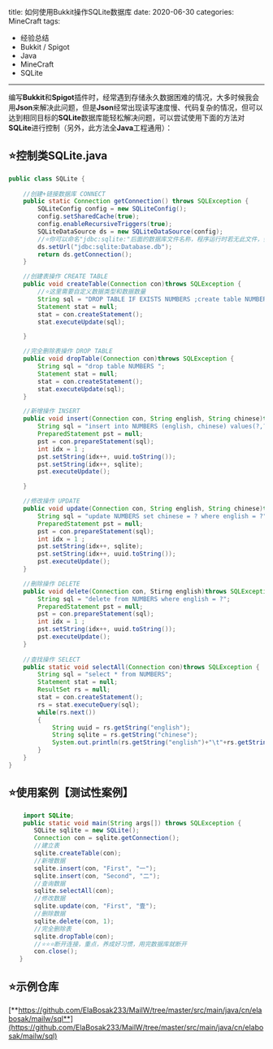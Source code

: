 title: 如何使用Bukkit操作SQLite数据库
date: 2020-06-30
categories: MineCraft
tags:
  - 经验总结
  - Bukkit / Spigot
  - Java
  - MineCraft
  - SQLite
---
编写**Bukkit**和**Spigot**插件时，经常遇到存储永久数据困难的情况，大多时候我会用**Json**来解决此问题，但是**Json**经常出现读写速度慢、代码复杂的情况，但可以达到相同目标的**SQLite**数据库能轻松解决问题，可以尝试使用下面的方法对**SQLite**进行控制（另外，此方法全**Java**工程通用）：
<!-- more -->
## ⭐**控制类**SQLite.java

```java
public class SQLite {
    
    //创建+链接数据库 CONNECT
    public static Connection getConnection() throws SQLException {
        SQLiteConfig config = new SQLiteConfig();
        config.setSharedCache(true);
        config.enableRecursiveTriggers(true);
        SQLiteDataSource ds = new SQLiteDataSource(config);
        //⭐你可以命名"jdbc:sqlite:"后面的数据库文件名称，程序运行时若无此文件，会自动创建
        ds.setUrl("jdbc:sqlite:Database.db");
        return ds.getConnection();
    }

    //创建表操作 CREATE TABLE
    public void createTable(Connection con)throws SQLException {
        //⭐这里需要自定义数据类型和数据数量
        String sql = "DROP TABLE IF EXISTS NUMBERS ;create table NUMBERS (english String, chinese String); ";
        Statement stat = null;
        stat = con.createStatement();
        stat.executeUpdate(sql);

    }

    //完全删除表操作 DROP TABLE
    public void dropTable(Connection con)throws SQLException {
        String sql = "drop table NUMBERS ";
        Statement stat = null;
        stat = con.createStatement();
        stat.executeUpdate(sql);
    }

    //新增操作 INSERT
    public void insert(Connection con, String english, String chinese)throws SQLException {
        String sql = "insert into NUMBERS (english, chinese) values(?,?)";
        PreparedStatement pst = null;
        pst = con.prepareStatement(sql);
        int idx = 1 ;
        pst.setString(idx++, uuid.toString());
        pst.setString(idx++, sqlite);
        pst.executeUpdate();

    }

    //修改操作 UPDATE
    public void update(Connection con, String english, String chinese)throws SQLException {
        String sql = "update NUMBERS set chinese = ? where english = ?";
        PreparedStatement pst = null;
        pst = con.prepareStatement(sql);
        int idx = 1 ;
        pst.setString(idx++, sqlite);
        pst.setString(idx++, uuid.toString());
        pst.executeUpdate();
    }

    //刪除操作 DELETE
    public void delete(Connection con, Stirng english)throws SQLException {
        String sql = "delete from NUMBERS where english = ?";
        PreparedStatement pst = null;
        pst = con.prepareStatement(sql);
        int idx = 1 ;
        pst.setString(idx++, uuid.toString());
        pst.executeUpdate();
    }
    
    //查找操作 SELECT
    public static void selectAll(Connection con)throws SQLException {
        String sql = "select * from NUMBERS";
        Statement stat = null;
        ResultSet rs = null;
        stat = con.createStatement();
        rs = stat.executeQuery(sql);
        while(rs.next())
        {
            String uuid = rs.getString("english");
            String sqlite = rs.getString("chinese");
            System.out.println(rs.getString("english")+"\t"+rs.getString("chinese"));
        }
    }
}
```

## ⭐**使用案例**【测试性案例】

```java
    import SQLite;
    public static void main(String args[]) throws SQLException {
       SQLite sqlite = new SQLite();
       Connection con = sqlite.getConnection();
       //建立表
       sqlite.createTable(con);
       //新增数据
       sqlite.insert(con, "First", "一");
       sqlite.insert(con, "Second", "二");
       //查询数据
       sqlite.selectAll(con);
       //修改数据
       sqlite.update(con, "First", "壹");
       //删除数据
       sqlite.delete(con, 1);
       //完全删除表
       sqlite.dropTable(con);
       //⭐⭐⭐断开连接，重点，养成好习惯，用完数据库就断开
       con.close();
   }
```

## ⭐**示例仓库**

 [**https://github.com/ElaBosak233/MailW/tree/master/src/main/java/cn/elabosak/mailw/sql**](https://github.com/ElaBosak233/MailW/tree/master/src/main/java/cn/elabosak/mailw/sql)